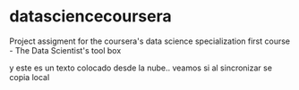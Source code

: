 datasciencecoursera
===================

Project assigment for the coursera's data science specialization first course - The Data Scientist's tool box

y este es un texto colocado desde la nube..  veamos si al sincronizar se copia local
